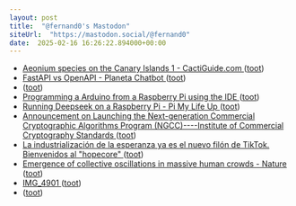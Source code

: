 ```yaml
---
layout: post
title:  "@fernand0's Mastodon"
siteUrl:  "https://mastodon.social/@fernand0"
date:  2025-02-16 16:26:22.894000+00:00
---
```

*  [Aeonium species on the Canary Islands 1 - CactiGuide.com ](https://cactiguide.com/forum/viewtopic.php?t=4861) ([toot](https://mastodon.social/@fernand0/114014498513952556))
*  [FastAPI vs OpenAPI - Planeta Chatbot ](https://planetachatbot.com/fastapi-vs-openapi) ([toot](https://mastodon.social/@fernand0/114014193163548751))
*  [ ](https://mastodon.social/@Geobit) ([toot](https://mastodon.social/@fernand0/114014087525914559))
*  [Programming a Arduino from a Raspberry Pi using the IDE ](https://pimylifeup.com/raspberry-pi-arduino-ide) ([toot](https://mastodon.social/@fernand0/114013593952459056))
*  [Running Deepseek on a Raspberry Pi - Pi My Life Up ](https://pimylifeup.com/raspberry-pi-deepseek) ([toot](https://mastodon.social/@fernand0/114013347774684278))
*  [Announcement on Launching the Next-generation Commercial Cryptographic Algorithms Program (NGCC)----Institute of Commercial Cryptography
        Standards ](https://niccs.org.cn/en/notice/202502/t20250205_378200.htm) ([toot](https://mastodon.social/@fernand0/114013030057752981))
*  [La industrialización de la esperanza ya es el nuevo filón de TikTok. Bienvenidos al "hopecore" ](https://www.xataka.com/aplicaciones/industrializacion-esperanza-nuevo-filon-tiktok-bienvenidos-al-hopecor) ([toot](https://mastodon.social/@fernand0/114012836916108515))
*  [Emergence of collective oscillations in massive human crowds - Nature ](https://www.nature.com/articles/s41586-024-08514-) ([toot](https://mastodon.social/@fernand0/114011271174213048))
*  [IMG_4901 ](https://www.flickr.com/photos/fernand0/54315269717) ([toot](https://mastodon.social/@fernand0/114011232287156646))
*  [ ](https://mastodon.social/@torresburriel) ([toot](https://mastodon.social/@fernand0/114009543804804943))
